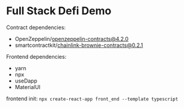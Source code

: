 # Full Stack Defi Demo

Contract dependencies:
  - OpenZeppelin/openzeppelin-contracts@4.2.0
  - smartcontractkit/chainlink-brownie-contracts@0.2.1

Frontend dependencies:
- yarn 
- npx
- useDapp
- MaterialUI

frontend init: ```npx create-react-app front_end --template typescript```